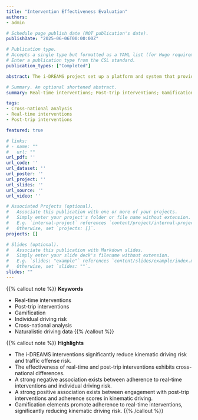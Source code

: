 ```yaml
---
title: "Intervention Effectiveness Evaluation"
authors:
- admin

# Schedule page publish date (NOT publication's date).
publishDate: "2025-06-06T00:00:00Z"

# Publication type.
# Accepts a single type but formatted as a YAML list (for Hugo requirements).
# Enter a publication type from the CSL standard.
publication_types: ["Completed"]

abstract: The i-DREAMS project set up a platform and system that provides real-time and post-trip interventions (including gamification elements) to keep drivers within safe margins. While the effectiveness of interventions has been widely studied, limited research has explored their interaction. Specifically, it remains unclear how engagement with post-trip interventions influences adherence to real-time interventions and how such adherence impacts individual driving risk. Moreover, the factors contributing to variation in intervention engagement and adherence across drivers remain underexplored. In addition, most existing evaluations of intervention effectiveness have been conducted within a single-country context, with a limited focus on cross-national differences, which are crucial for understanding variation in intervention performance across different national contexts. This study aims to assess the impact of real-time and post-trip interventions on drivers' individual driving risk across European countries, examine cross-national differences, and explore their underlying causes. The results show that the i-DREAMS interventions significantly reduced kinematic driving risk and traffic offense risk, although cross-national differences were observed between Belgium and the UK. The real-time interventions significantly reduced kinematic driving risk among UK drivers, whereas gamified post-trip interventions were more effective for Belgian drivers. Additionally, the real-time interventions effectively reduced traffic offense risk in both countries. A strong negative association was found between adherence to real-time interventions and individual driving risk, and engagement with post-trip interventions was positively associated with adherence scores in kinematic driving. Gamification elements enhanced engagement with post-trip interventions. The insights gained from this study help enhance the customization of i-DREAMS interventions and application strategies.

# Summary. An optional shortened abstract.
summary: Real-time interventions; Post-trip interventions; Gamification; Individual driving risk; Cross-national analysis; Naturalistic driving data

tags:
- Cross-national analysis
- Real-time interventions
- Post-trip interventions

featured: true

# links:
# - name: ""
#   url: ""
url_pdf: ''
url_code: ''
url_dataset: ''
url_poster: ''
url_project: ''
url_slides: ''
url_source: ''
url_video: ''

# Associated Projects (optional).
#   Associate this publication with one or more of your projects.
#   Simply enter your project's folder or file name without extension.
#   E.g. `internal-project` references `content/project/internal-project/index.md`.
#   Otherwise, set `projects: []`.
projects: []

# Slides (optional).
#   Associate this publication with Markdown slides.
#   Simply enter your slide deck's filename without extension.
#   E.g. `slides: "example"` references `content/slides/example/index.md`.
#   Otherwise, set `slides: ""`.
slides: ""
---
```


{{% callout note %}}
**Keywords**
- Real-time interventions
- Post-trip interventions
- Gamification
- Individual driving risk
- Cross-national analysis
- Naturalistic driving data
{{% /callout %}}

{{% callout note %}}
**Highlights**
- The i-DREAMS interventions significantly reduce kinematic driving risk and traffic offense risk.
- The effectiveness of real-time and post-trip interventions exhibits cross-national differences.
- A strong negative association exists between adherence to real-time interventions and individual driving risk.
- A strong positive association exists between engagement with post-trip interventions and adherence scores in kinematic driving.
- Gamification elements promote adherence to real-time interventions, significantly reducing kinematic driving risk.
{{% /callout %}}
